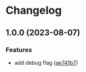 # Changelog

## 1.0.0 (2023-08-07)


### Features

* add debug flag ([ae741b7](https://github.com/phrase/phrase-ota-i18n/commit/ae741b79a8eadc75603e23b70d55c435ea7de26a))
